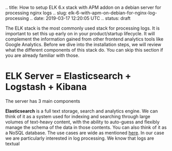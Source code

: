 .. title: How to setup ELK 6.x stack with APM addon on a debian server for processing nginx logs
.. slug: elk-6-with-apm-on-debian-for-nginx-log-processing
.. date: 2019-03-17 12:20:05 UTC
.. status: draft

The ELK stack is the most commonly used stack for processing logs. It is important to set this up early on in your product/startup lifecycle. It will complement the information gained from other frontend analytics tools like Google Analytics. Before we dive into the installation steps, we will review what the different components of this stack do. You can skip this section if you are already familiar with those.

ELK Server = Elasticsearch + Logstash + Kibana
===============================================

The server has 3 main components

**Elasticsearch** is a full text storage, search and analytics engine. We can think of it as a system used for indexing and searching through large volumes of text-heavy content, with the ability to auto-guess and flexibly manage the schema of the data in those contents. You can also think of it as a NoSQL database. The use cases are wide as mentioned [here](https://www.elastic.co/guide/en/elasticsearch/reference/6.6/getting-started.html). In our case we are particularly interested in log processing. We know that logs are textual